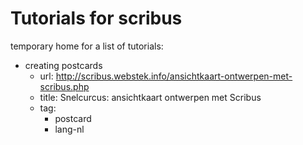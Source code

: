 # Tutorials for scribus

temporary home for a list of tutorials:

- creating postcards
  - url: http://scribus.webstek.info/ansichtkaart-ontwerpen-met-scribus.php
  - title: Snelcurcus: ansichtkaart ontwerpen met Scribus
  - tag:
    - postcard
    - lang-nl
